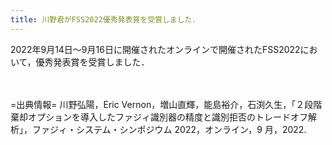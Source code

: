 ```yaml
---
title: 川野君がFSS2022優秀発表賞を受賞しました．
---
```


2022年9月14日～9月16日に開催されたオンラインで開催されたFSS2022において，優秀発表賞を受賞しました．<BR>

<BR><BR>
=出典情報=
川野弘陽，Eric Vernon，増山直輝，能島裕介，石渕久生，「２段階棄却オプションを導入したファジィ識別器の精度と識別拒否のトレードオフ解析」，ファジィ・システム・シンポジウム 2022，オンライン，9 月，2022.